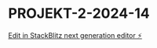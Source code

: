 # PROJEKT-2-2024-14

[Edit in StackBlitz next generation editor ⚡️](https://stackblitz.com/~/github.com/SmarkTSAcc/PROJEKT-2-2024-14)